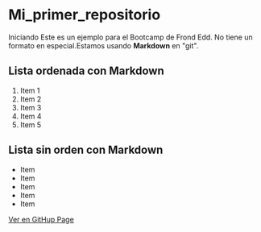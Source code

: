 # Mi_primer_repositorio
Iniciando 
Este es un ejemplo para el Bootcamp de Frond Edd. No tiene un formato en especial.Estamos usando **Markdown** en "git".

## Lista ordenada con Markdown
1. Item 1
2. Item 2
3. Item 3
4. Item 4
5. Item 5

## Lista sin orden con Markdown
- Item
- Item 
- Item
- Item
- Item

[Ver en GitHup Page](https:/www.google.com)
